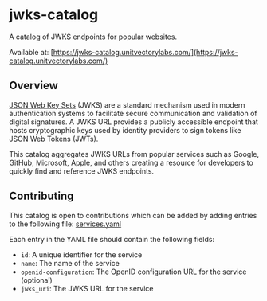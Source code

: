 # jwks-catalog

A catalog of JWKS endpoints for popular websites.

Available at: [https://jwks-catalog.unitvectorylabs.com/](https://jwks-catalog.unitvectorylabs.com/)

## Overview

[JSON Web Key Sets](https://datatracker.ietf.org/doc/html/rfc7517) (JWKS) are a standard mechanism used in modern authentication systems to facilitate secure communication and validation of digital signatures. A JWKS URL provides a publicly accessible endpoint that hosts cryptographic keys used by identity providers to sign tokens like JSON Web Tokens (JWTs).

This catalog aggregates JWKS URLs from popular services such as Google, GitHub, Microsoft, Apple, and others creating a resource for developers to quickly find and reference JWKS endpoints.

## Contributing

This catalog is open to contributions which can be added by adding entries to the following file: [services.yaml](https://github.com/UnitVectorY-Labs/jwks-catalog/blob/main/data/services.yaml)

Each entry in the YAML file should contain the following fields:

- `id`: A unique identifier for the service
- `name`: The name of the service
- `openid-configuration`: The OpenID configuration URL for the service (optional)
- `jwks_uri`: The JWKS URL for the service
